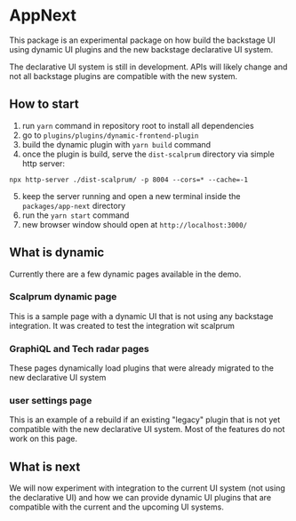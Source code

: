 # AppNext

This package is an experimental package on how build the backstage UI using dynamic UI plugins and the new backstage declarative UI system.

The declarative UI system is still in development. APIs will likely change and not all backstage plugins are compatible with the new system.

## How to start

1. run `yarn` command in repository root to install all dependencies
2. go to `plugins/plugins/dynamic-frontend-plugin`
3. build the dynamic plugin with `yarn build` command
4. once the plugin is build, serve the `dist-scalprum` directory via simple http server:

```
npx http-server ./dist-scalprum/ -p 8004 --cors=* --cache=-1
```

5. keep the server running and open a new terminal inside the `packages/app-next` directory
6. run the `yarn start` command
7. new browser window should open at `http://localhost:3000/`

## What is dynamic

Currently there are a few dynamic pages available in the demo.

### Scalprum dynamic page

This is a sample page with a dynamic UI that is not using any backstage integration. It was created to test the integration wit scalprum

### GraphiQL and Tech radar pages

These pages dynamically load plugins that were already migrated to the new declarative UI system

### user settings page

This is an example of a rebuild if an existing "legacy" plugin that is not yet compatible with the new declarative UI system. Most of the features do not work on this page.

## What is next

We will now experiment with integration to the current UI system (not using the declarative UI) and how we can provide dynamic UI plugins that are compatible with the current and the upcoming UI systems.
